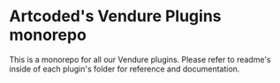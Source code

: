 # Artcoded's Vendure Plugins monorepo

This is a monorepo for all our Vendure plugins.
Please refer to readme's inside of each plugin's folder for reference and documentation.
